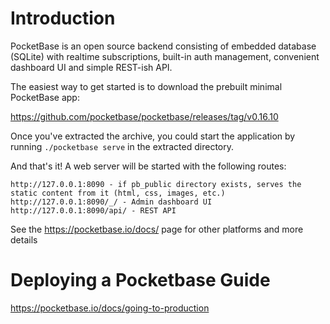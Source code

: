 # Introduction

PocketBase is an open source backend consisting of embedded database (SQLite) with realtime subscriptions, built-in auth management, convenient dashboard UI and simple REST-ish API.

The easiest way to get started is to download the prebuilt minimal PocketBase app:

https://github.com/pocketbase/pocketbase/releases/tag/v0.16.10

Once you've extracted the archive, you could start the application by running `./pocketbase serve` in the extracted directory.

And that's it! A web server will be started with the following routes:

```
http://127.0.0.1:8090 - if pb_public directory exists, serves the static content from it (html, css, images, etc.)
http://127.0.0.1:8090/_/ - Admin dashboard UI
http://127.0.0.1:8090/api/ - REST API
```

See the https://pocketbase.io/docs/ page for other platforms and more details

# Deploying a Pocketbase Guide

https://pocketbase.io/docs/going-to-production
